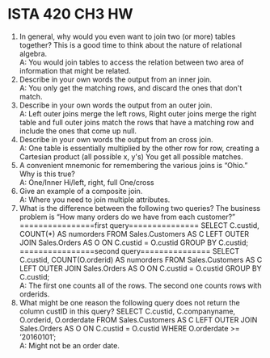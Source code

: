 # ISTA 420 CH3 HW

1. In general, why would you even want to join two (or more) tables together? This is a good time to
think about the nature of relational algebra.  
A: You would join tables to access the relation between two area of information that might be related.
2. Describe in your own words the output from an inner join.  
A: You only get the matching rows, and discard the ones that don't match.
3. Describe in your own words the output from an outer join.  
A: Left outer joins merge the left rows, Right outer joins merge the right table and full outer joins match the rows that have a matching row and include the ones that come up null. 
4. Describe in your own words the output from an cross join.  
A: One table is essentially multiplied by the other row for row, creating a Cartesian product (all possible x, y's) You get all possible matches.
5. A convenient mnemonic for remembering the various joins is “Ohio.” Why is this true?  
A: One/Inner Hi/left, right, full One/cross
6. Give an example of a composite join.  
A: Where you need to join multiple attributes. 
7. What is the difference between the following two queries? The business problem is “How many orders
do we have from each customer?” 
================first query===============
SELECT C.custid, COUNT(*) AS numorders
FROM Sales.Customers AS C
LEFT OUTER JOIN Sales.Orders AS O
ON C.custid = O.custid
GROUP BY C.custid;  
================second query===============
SELECT C.custid, COUNT(O.orderid) AS numorders
FROM Sales.Customers AS C
LEFT OUTER JOIN Sales.Orders AS O
ON C.custid = O.custid
GROUP BY C.custid;  
A: The first one counts all of the rows. The second one counts rows with orderids. 
8. What might be one reason the following query does not return the column custID in this query?
SELECT C.custid, C.companyname, O.orderid, O.orderdate
FROM Sales.Customers AS C
LEFT OUTER JOIN Sales.Orders AS O
ON C.custid = O.custid
WHERE O.orderdate >= ’20160101’;  
A: Might not be an order date. 